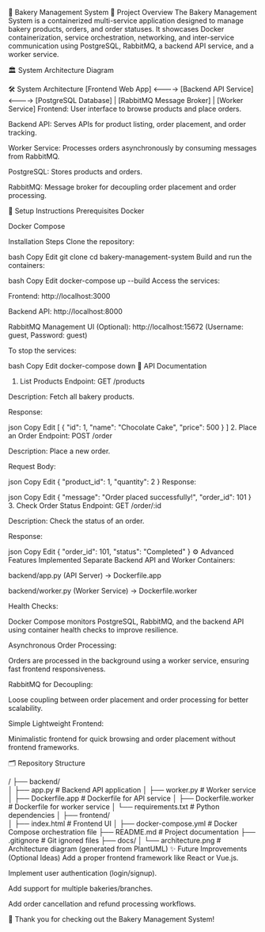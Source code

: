 🍞 Bakery Management System
📜 Project Overview
The Bakery Management System is a containerized multi-service application designed to manage bakery products, orders, and order statuses.
It showcases Docker containerization, service orchestration, networking, and inter-service communication using PostgreSQL, RabbitMQ, a backend API service, and a worker service.

🏛️ System Architecture Diagram

🛠️ System Architecture
[Frontend Web App]  <---->  [Backend API Service]  <---->  [PostgreSQL Database]
                                          |
                                 [RabbitMQ Message Broker]
                                          |
                                    [Worker Service]
Frontend: User interface to browse products and place orders.

Backend API: Serves APIs for product listing, order placement, and order tracking.

Worker Service: Processes orders asynchronously by consuming messages from RabbitMQ.

PostgreSQL: Stores products and orders.

RabbitMQ: Message broker for decoupling order placement and order processing.

🚀 Setup Instructions
Prerequisites
Docker

Docker Compose

Installation Steps
Clone the repository:

bash
Copy
Edit
git clone <your-repo-link>
cd bakery-management-system
Build and run the containers:

bash
Copy
Edit
docker-compose up --build
Access the services:

Frontend: http://localhost:3000

Backend API: http://localhost:8000

RabbitMQ Management UI (Optional): http://localhost:15672
(Username: guest, Password: guest)

To stop the services:

bash
Copy
Edit
docker-compose down
🧩 API Documentation
1. List Products
Endpoint: GET /products

Description: Fetch all bakery products.

Response:

json
Copy
Edit
[
  {
    "id": 1,
    "name": "Chocolate Cake",
    "price": 500
  }
]
2. Place an Order
Endpoint: POST /order

Description: Place a new order.

Request Body:

json
Copy
Edit
{
  "product_id": 1,
  "quantity": 2
}
Response:

json
Copy
Edit
{
  "message": "Order placed successfully!",
  "order_id": 101
}
3. Check Order Status
Endpoint: GET /order/:id

Description: Check the status of an order.

Response:

json
Copy
Edit
{
  "order_id": 101,
  "status": "Completed"
}
⚙️ Advanced Features Implemented
Separate Backend API and Worker Containers:

backend/app.py (API Server) → Dockerfile.app

backend/worker.py (Worker Service) → Dockerfile.worker

Health Checks:

Docker Compose monitors PostgreSQL, RabbitMQ, and the backend API using container health checks to improve resilience.

Asynchronous Order Processing:

Orders are processed in the background using a worker service, ensuring fast frontend responsiveness.

RabbitMQ for Decoupling:

Loose coupling between order placement and order processing for better scalability.

Simple Lightweight Frontend:

Minimalistic frontend for quick browsing and order placement without frontend frameworks.

🗂️ Repository Structure

/
├── backend/              
│   ├── app.py             # Backend API application
│   ├── worker.py          # Worker service
│   ├── Dockerfile.app     # Dockerfile for API service
│   ├── Dockerfile.worker  # Dockerfile for worker service
│   └── requirements.txt   # Python dependencies
│
├── frontend/              
│   ├── index.html         # Frontend UI
│
├── docker-compose.yml     # Docker Compose orchestration file
├── README.md              # Project documentation
├── .gitignore             # Git ignored files
├── docs/
│   └── architecture.png   # Architecture diagram (generated from PlantUML)
✨ Future Improvements (Optional Ideas)
Add a proper frontend framework like React or Vue.js.

Implement user authentication (login/signup).

Add support for multiple bakeries/branches.

Add order cancellation and refund processing workflows.

🎉 Thank you for checking out the Bakery Management System!
